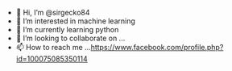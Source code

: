 - 👋 Hi, I’m @sirgecko84
- 👀 I’m interested in machine learning
- 🌱 I’m currently learning python
- 💞️ I’m looking to collaborate on ...
- 📫 How to reach me ...https://www.facebook.com/profile.php?id=100075085350114

<!---
sirgecko84/sirgecko84 is a ✨ special ✨ repository because its `README.md` (this file) appears on your GitHub profile.
You can click the Preview link to take a look at your changes.
--->
